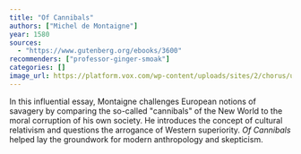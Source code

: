 ```yaml
---
title: "Of Cannibals"
authors: ["Michel de Montaigne"]
year: 1580
sources:
  - "https://www.gutenberg.org/ebooks/3600"
recommenders: ["professor-ginger-smoak"]
categories: []
image_url: https://platform.vox.com/wp-content/uploads/sites/2/chorus/uploads/chorus_asset/file/15264759/cannibalsinbrazil.0.0.1535739480.jpg?quality=90&strip=all&crop=0,2.3809523809524,100,95.238095238095
---
```


In this influential essay, Montaigne challenges European notions of savagery by comparing the so-called "cannibals" of the New World to the moral corruption of his own society. He introduces the concept of cultural relativism and questions the arrogance of Western superiority. *Of Cannibals* helped lay the groundwork for modern anthropology and skepticism.
